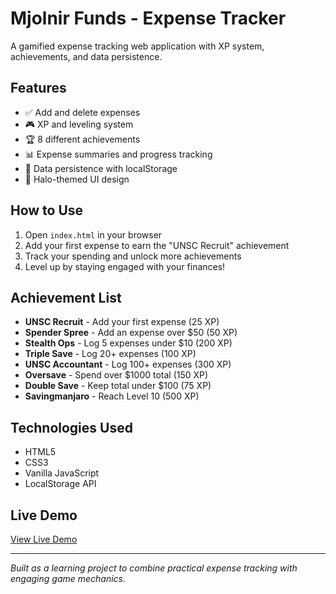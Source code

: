 # Mjolnir Funds - Expense Tracker

A gamified expense tracking web application with XP system, achievements, and data persistence.

## Features

- ✅ Add and delete expenses
- 🎮 XP and leveling system
- 🏆 8 different achievements
- 📊 Expense summaries and progress tracking
- 💾 Data persistence with localStorage
- 🎨 Halo-themed UI design

## How to Use

1. Open `index.html` in your browser
2. Add your first expense to earn the "UNSC Recruit" achievement
3. Track your spending and unlock more achievements
4. Level up by staying engaged with your finances!

## Achievement List

- **UNSC Recruit** - Add your first expense (25 XP)
- **Spender Spree** - Add an expense over $50 (50 XP)
- **Stealth Ops** - Log 5 expenses under $10 (200 XP)
- **Triple Save** - Log 20+ expenses (100 XP)
- **UNSC Accountant** - Log 100+ expenses (300 XP)
- **Oversave** - Spend over $1000 total (150 XP)
- **Double Save** - Keep total under $100 (75 XP)
- **Savingmanjaro** - Reach Level 10 (500 XP)

## Technologies Used

- HTML5
- CSS3
- Vanilla JavaScript
- LocalStorage API

## Live Demo

[View Live Demo](https://your-username.github.io/mjolnir-funds-expense-tracker)

---

*Built as a learning project to combine practical expense tracking with engaging game mechanics.*
